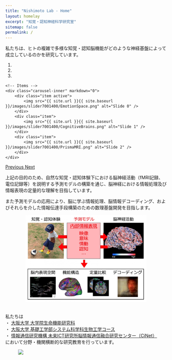 ```yaml
---
title: "Nishimoto Lab - Home"
layout: homelay
excerpt: "知覚・認知神経科学研究室"
sitemap: false
permalink: /
---
```


私たちは、ヒトの複雑で多様な知覚・認知脳機能がどのような神経基盤によって成立しているのかを研究しています。

<div markdown="0" id="carousel" class="carousel slide" data-ride="carousel" data-interval="4000" data-pause="hover" >
    <!-- Menu -->
    <ol class="carousel-indicators">
        <li data-target="#carousel" data-slide-to="0" class="active"></li>
        <li data-target="#carousel" data-slide-to="1"></li>
        <li data-target="#carousel" data-slide-to="2"></li>
    </ol>

    <!-- Items -->
    <div class="carousel-inner" markdown="0">
        <div class="item active">
            <img src="{{ site.url }}{{ site.baseurl }}/images/slider7001400/EmotionSpace.png" alt="Slide 0" />
        </div>
        <div class="item">
            <img src="{{ site.url }}{{ site.baseurl }}/images/slider7001400/CognitiveBrains.png" alt="Slide 1" />
        </div>
        <div class="item">
            <img src="{{ site.url }}{{ site.baseurl }}/images/slider7001400/PrismaMRI.png" alt="Slide 2" />
        </div>
    </div>
  <a class="left carousel-control" href="#carousel" role="button" data-slide="prev">
    <span class="glyphicon glyphicon-chevron-left" aria-hidden="true"></span>
    <span class="sr-only">Previous</span>
  </a>
  <a class="right carousel-control" href="#carousel" role="button" data-slide="next">
    <span class="glyphicon glyphicon-chevron-right" aria-hidden="true"></span>
    <span class="sr-only">Next</span>
  </a>
</div>

上記の目的のため、自然な知覚・認知体験下における脳神経活動（fMRI記録、電位記録等）を説明する予測モデルの構築を通じ、脳神経における情報処理及び情報表現の定量的な理解を目指しています。<br />


また予測モデルの応用により、脳に学ぶ情報処理、脳情報デコーディング、およびそれらを介した情報伝達手段構築のための数理基盤開発を目指します。<br />

<div align="center">
<img src='/images/slider7001400/research_summary.jpeg' class='img-responsive' style='max-width: 75%' />
</div>
<br />

私たちは<br />
・ [大阪大学 大学院生命機能研究科](https://www.fbs.osaka-u.ac.jp/ja/research_group/detail/25)<br />
・ [大阪大学 基礎工学部システム科学科生物工学コース](http://www.bpe.es.osaka-u.ac.jp/)<br />
・ [情報通信研究機構 未来ICT研究所脳情報通信融合研究センター（CiNet）](https://www2.nict.go.jp/bnc/nishimoto/index.html)<br />
において分野・機関横断的な研究教育を行っています。<br />

<figure class="fourth">
  <img src="{{ site.url }}{{ site.baseurl }}/images/logopic/Logo_3.png" style="max-width: 100%">
</figure>
